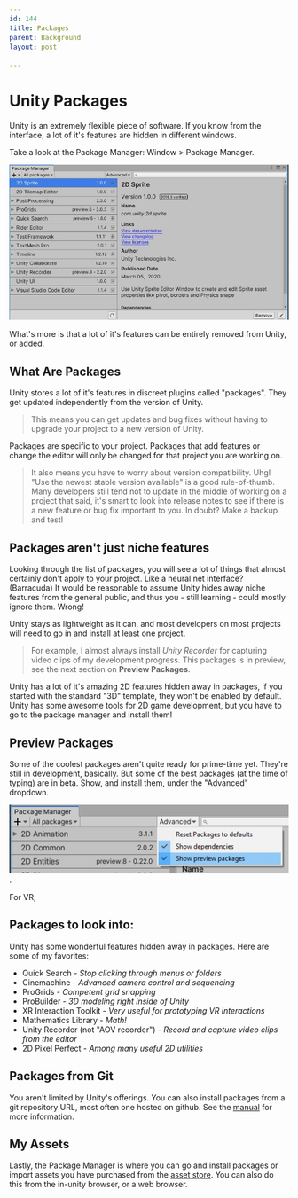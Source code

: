 ```yaml
---
id: 144
title: Packages
parent: Background
layout: post

---
```


# Unity Packages

Unity is an extremely flexible piece of software. If you know from the interface, a lot of it's features are hidden in different windows.

Take a look at the Package Manager: Window > Package Manager.

![Screenshot of the Package Manager](images/packageManager1.JPG)

What's more is that a lot of it's features can be entirely removed from Unity, or added.

## What Are Packages
Unity stores a lot of it's features in discreet plugins called "packages". They get updated independently from the version of Unity. 

> This means you can get updates and bug fixes without having to upgrade your project to a new version of Unity.

Packages are specific to your project. Packages that add features or change the editor will only be changed for that project you are working on.

>  It also means you have to worry about version compatibility. Uhg! "Use the newest stable version available" is a good rule-of-thumb. Many developers still tend not to update in the middle of working on a project that said, it's smart to look into release notes to see if there is a new feature or bug fix important to you. In doubt? Make a backup and test!

## Packages aren't just niche features

Looking through the list of packages, you will see a lot of things that almost certainly don't apply to your project. Like a neural net interface? (Barracuda) It would be reasonable to assume Unity hides away niche features from the general public, and thus you - still learning - could mostly ignore them. Wrong!

Unity stays as lightweight as it can, and most developers on most projects will need to go in and install at least one project.

> For example, I almost always install *Unity Recorder* for capturing video clips of my development progress. This packages is in preview, see the next section on **Preview Packages**.

Unity has a lot of it's amazing 2D features hidden away in packages, if you started with the standard "3D" template, they won't be enabled by default. Unity has some awesome tools for 2D game development, but you have to go to the package manager and install them!

## Preview Packages
Some of the coolest packages aren't quite ready for prime-time yet. They're still in development, basically. But some of the best packages (at the time of typing) are in beta. Show, and install them, under the "Advanced" dropdown.

![Advanced Dropdown with Show Preview Packages Checked](images/showPreviewPackages.JPG).

For VR,

## Packages to look into:
Unity has some wonderful features hidden away in packages. Here are some of my favorites:

- Quick Search - *Stop clicking through menus or folders*
- Cinemachine - *Advanced camera control and sequencing*
- ProGrids - *Competent grid snapping*
- ProBuilder - *3D modeling right inside of Unity*
- XR Interaction Toolkit - *Very useful for prototyping VR interactions*
- Mathematics Library - *Math!*
- Unity Recorder (not "AOV recorder") - *Record and capture video clips from the editor*
- 2D Pixel Perfect - *Among many useful 2D utilities*

## Packages from Git
You aren't limited by Unity's offerings. You can also install packages from a git repository URL, most often one hosted on github. See the [manual](https://docs.unity3d.com/Manual/upm-ui-giturl.html) for more information.

## My Assets
Lastly, the Package Manager is where you can go and install packages or import assets you have purchased from the [asset store](https://assetstore.unity.com/). You can also do this from the in-unity browser, or a web browser. 
